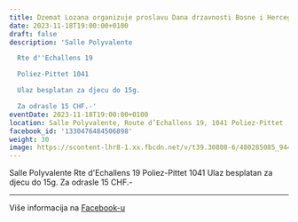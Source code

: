 ```yaml
---
title: Dzemat Lozana organizuje proslavu Dana drzavnosti Bosne i Hercegovine
date: 2023-11-18T19:00:00+0100
draft: false
description: 'Salle Polyvalente

  Rte d''Echallens 19

  Poliez-Pittet 1041

  Ulaz besplatan za djecu do 15g.

  Za odrasle 15 CHF.-'
eventDate: 2023-11-18T19:00:00+0100
location: Salle Polyvalente, Route d’Echallens 19, 1041 Poliez-Pittet
facebook_id: '1330476484506898'
weight: 30
image: https://scontent-lhr8-1.xx.fbcdn.net/v/t39.30808-6/480285085_944333661160567_3277375841641556820_n.jpg?_nc_cat=107&ccb=1-7&_nc_sid=9e60e4&_nc_ohc=BweZ6N2ntWkQ7kNvwF0Fuu4&_nc_oc=AdlEPG8gNemJbWbANnFPPyDglh0UkhGYYb6nIcRemhpqH97Mcj4O7TmQXIwCx-l4rCY&_nc_zt=23&_nc_ht=scontent-lhr8-1.xx&edm=ABTKTjYEAAAA&_nc_gid=oAMM-7V05elFDfprMeHp2w&oh=00_AfM320LhSNme1SGzx11_we5jsrb_F_h3UlcvMtLogJJT2A&oe=684AB99F
---
```


Salle Polyvalente
Rte d'Echallens 19
Poliez-Pittet 1041
Ulaz besplatan za djecu do 15g.
Za odrasle 15 CHF.-

---

Više informacija na [Facebook-u](https://facebook.com/events/1330476484506898)